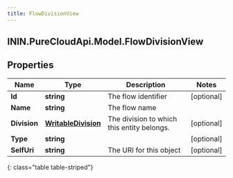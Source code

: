 ```yaml
---
title: FlowDivisionView
---
```

## ININ.PureCloudApi.Model.FlowDivisionView

## Properties

|Name | Type | Description | Notes|
|------------ | ------------- | ------------- | -------------|
| **Id** | **string** | The flow identifier | [optional] |
| **Name** | **string** | The flow name | |
| **Division** | [**WritableDivision**](WritableDivision.html) | The division to which this entity belongs. | [optional] |
| **Type** | **string** |  | [optional] |
| **SelfUri** | **string** | The URI for this object | [optional] |
{: class="table table-striped"}


